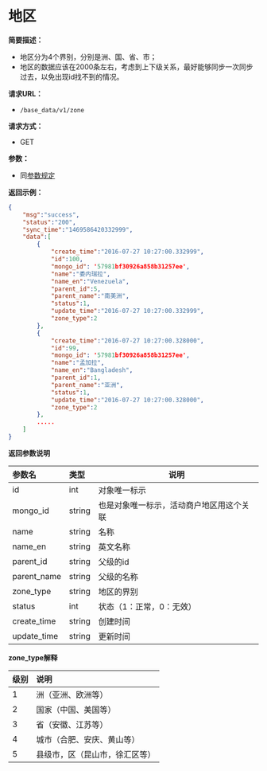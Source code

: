 # 地区

**简要描述：**

- 地区分为4个界别，分别是洲、国、省、市；
- 地区的数据应该在2000条左右，考虑到上下级关系，最好能够同步一次同步过去，以免出现id找不到的情况。

**请求URL：**
- `/base_data/v1/zone`

**请求方式：**
- GET

**参数：**
- 同[参数规定](http://doc.liexiong.cc/#/rule/param)

**返回示例：**

```json
{
    "msg":"success",
    "status":"200",
    "sync_time":"1469586420332999",
    "data":[
        {
            "create_time":"2016-07-27 10:27:00.332999",
            "id":100,
			"mongo_id": '57981bf30926a858b31257ee',
            "name":"委内瑞拉",
            "name_en":"Venezuela",
            "parent_id":5,
            "parent_name":"南美洲",
            "status":1,
            "update_time":"2016-07-27 10:27:00.332999",
            "zone_type":2
        },
        {
            "create_time":"2016-07-27 10:27:00.328000",
            "id":99,
			"mongo_id": '57981bf30926a858b31257ee',
            "name":"孟加拉",
            "name_en":"Bangladesh",
            "parent_id":1,
            "parent_name":"亚洲",
            "status":1,
            "update_time":"2016-07-27 10:27:00.328000",
            "zone_type":2
        },
        .....
    ]
}
```

 **返回参数说明** 

|参数名|类型|说明|
|:-----  |:-----|-----                           |
|id |int   |对象唯一标示  |
|mongo_id | string | 也是对象唯一标示，活动商户地区用这个关联|
|name |string   |名称  |
|name_en |string   |英文名称  |
|parent_id |string   |父级的id  |
|parent_name|string|父级的名称|
|zone_type|string|地区的界别|
|status|int|状态（1：正常，0：无效）|
|create_time|string|创建时间|
|update_time|string|更新时间|

**zone_type解释**

|级别|说明|
|:-- |:-- |
|1|洲（亚洲、欧洲等）|
|2|国家（中国、美国等）|
|3|省（安徽、江苏等）|
|4|城市（合肥、安庆、黄山等）|
|5|县级市，区（昆山市，徐汇区等）|


